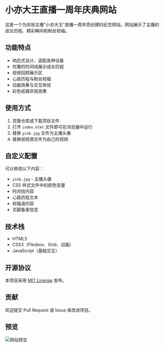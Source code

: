 # 小亦大王直播一周年庆典网站

这是一个为庆祝主播"小亦大王"直播一周年而创建的纪念网站。网站展示了主播的成长历程、精彩瞬间和粉丝祝福。

## 功能特点

- 响应式设计，适配各种设备
- 优雅的时间线展示成长历程
- 视频回顾展示区
- 心路历程与粉丝祝福
- 动画效果与交互体验
- 彩色纸屑庆祝效果

## 使用方式

1. 克隆仓库或下载项目文件
2. 打开 `index.html` 文件即可在浏览器中运行
3. 替换 `yinb.jpg` 文件为主播头像
4. 替换视频源文件为自己的视频

## 自定义配置

可以修改以下内容：
- `yinb.jpg` - 主播头像
- CSS 样式文件中的颜色变量
- 时间线内容
- 心路历程文本
- 祝福语内容
- 页脚备案信息

## 技术栈

- HTML5
- CSS3（Flexbox、Grid、动画）
- JavaScript（基础交互）

## 开源协议

本项目采用 [MIT License](LICENSE) 发布。

## 贡献

欢迎提交 Pull Request 或 Issue 来改进项目。

## 预览

![网站预览](preview.jpg)
